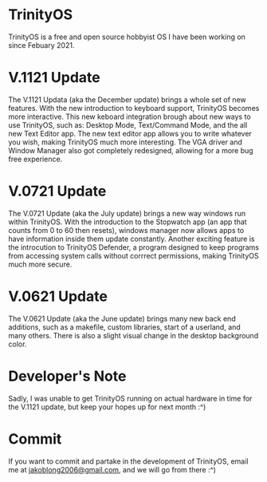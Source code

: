 # TrinityOS
TrinityOS is a free and open source hobbyist OS I have been working on since Febuary 2021.

# V.1121 Update
The V.1121 Updata (aka the December update) brings a whole set of new features. With the new introduction to keyboard support, TrinityOS becomes more interactive. This new keboard integration brough about new ways to use TrinityOS, such as: Desktop Mode, Text/Command Mode, and the all new Text Editor app. The new text editor app allows you to write whatever you wish, making TrinityOS much more interesting. The VGA driver and Window Manager also got completely redesigned, allowing for a more bug free experience.

# V.0721 Update
The V.0721 Update (aka the July update) brings a new way windows run within TrinityOS. With the introduction to the Stopwatch app (an app that counts from 0 to 60 then resets), windows manager now allows apps to have information inside them update constantly.
Another exciting feature is the introcution to TrinityOS Defender, a program designed to keep programs from accessing system calls without corrrect permissions, making TrinityOS much more secure.

# V.0621 Update
The V.0621 Update (aka the June update) brings many new back end additions, such as a makefile, custom libraries, start of a userland, and many others. There is also a slight visual change in the desktop background color.

# Developer's Note
Sadly, I was unable to get TrinityOS running on actual hardware in time for the V.1121 update, but keep your hopes up for next month :^)

# Commit
If you want to commit and partake in the development of TrinityOS, email me at jakoblong2006@gmail.com, and we will go from there :^)
